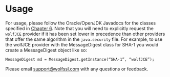 #  Usage

For usage, please follow the Oracle/OpenJDK Javadocs for the classes
specified in [Chapter 6](chapter06#supported-algorithms-and-classes). Note that
you will need to explicitly request the `wolfJCE` provider if it has been set
lower in precedence than other providers that offer the same algorithm in the
`java.security` file. For example, to use the wolfJCE provider with the
MessageDigest class for SHA-1 you would create a MessageDigest object like so:

```
MessageDigest md = MessageDigest.getInstance(“SHA-1”, “wolfJCE”);
```

Please email support@wolfssl.com with any questions or feedback.
